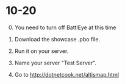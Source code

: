 # 10-20

0. You need to turn off BattlEye at this time

1. Download the showcase .pbo file.

2. Run it on your server.

3. Name your server "Test Server".

4. Go to http://dotnetcook.net/altismap.html
